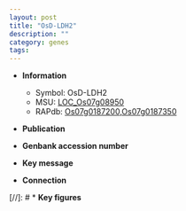 ```yaml
---
layout: post
title: "OsD-LDH2"
description: ""
category: genes
tags: 
---
```


* **Information**  
    + Symbol: OsD-LDH2  
    + MSU: [LOC_Os07g08950](http://rice.uga.edu/cgi-bin/ORF_infopage.cgi?orf=LOC_Os07g08950)  
    + RAPdb: [Os07g0187200](http://rapdb.dna.affrc.go.jp/viewer/gbrowse_details/irgsp1?name=Os07g0187200),[Os07g0187350](http://rapdb.dna.affrc.go.jp/viewer/gbrowse_details/irgsp1?name=Os07g0187350)  

* **Publication**  

* **Genbank accession number**  

* **Key message**  

* **Connection**  

[//]: # * **Key figures**  


